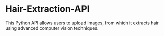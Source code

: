 # Hair-Extraction-API
This Python API allows users to upload images, from which it extracts hair using advanced computer vision techniques.

